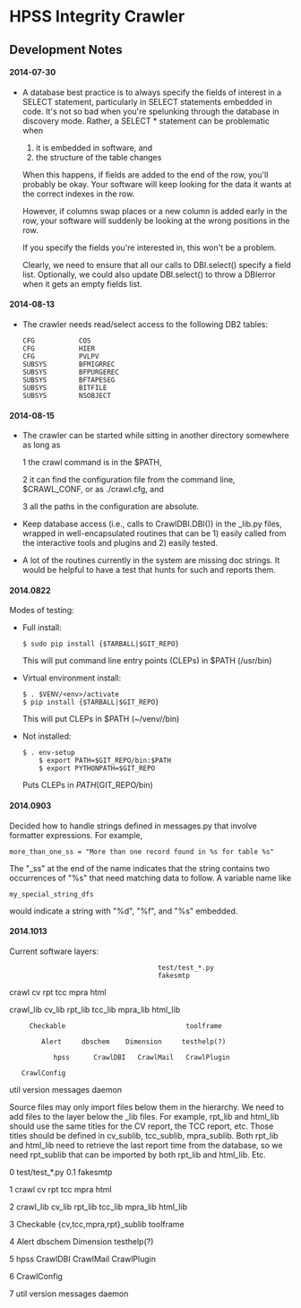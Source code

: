 <head><title>HPSSIC Development Notes</title></head>

# HPSS Integrity Crawler
## Development Notes

#### 2014-07-30

* A database best practice is to always specify the fields of interest in a
  SELECT statement, particularly in SELECT statements embedded in code. It's
  not so bad when you're spelunking through the database in discovery mode.
  Rather, a SELECT * statement can be problematic when

   1. it is embedded in software, and
   2. the structure of the table changes

  When this happens, if fields are added to the end of the row, you'll
  probably be okay. Your software will keep looking for the data it wants at
  the correct indexes in the row.

  However, if columns swap places or a new column is added early in the row,
  your software will suddenly be looking at the wrong positions in the row.

  If you specify the fields you're interested in, this won't be a problem.

  Clearly, we need to ensure that all our calls to DBI.select() specify a
  field list. Optionally, we could also update DBI.select() to throw a
  DBIerror when it gets an empty fields list.


#### 2014-08-13

* The crawler needs read/select access to the following DB2 tables:

      CFG           COS
      CFG           HIER
      CFG           PVLPV
      SUBSYS        BFMIGRREC
      SUBSYS        BFPURGEREC
      SUBSYS        BFTAPESEG
      SUBSYS        BITFILE
      SUBSYS        NSOBJECT


#### 2014-08-15

* The crawler can be started while sitting in another directory somewhere as
  long as

   1 the crawl command is in the $PATH,

   2 it can find the configuration file from the command line, $CRAWL_CONF, or
     as ./crawl.cfg, and

   3 all the paths in the configuration are absolute.

* Keep database access (i.e., calls to CrawlDBI.DBI()) in the _lib.py files,
  wrapped in well-encapsulated routines that can be 1) easily called from the
  interactive tools and plugins and 2) easily tested.

* A lot of the routines currently in the system are missing doc strings. It
  would be helpful to have a test that hunts for such and reports them.


#### 2014.0822

Modes of testing:

 - Full install:

       $ sudo pip install {$TARBALL|$GIT_REPO}

   This will put command line entry points (CLEPs) in $PATH (/usr/bin)

 - Virtual environment install:

       $ . $VENV/<env>/activate
       $ pip install {$TARBALL|$GIT_REPO}

   This will put CLEPs in $PATH (~/venv/<environment>/bin)

 - Not installed:

       $ . env-setup
           $ export PATH=$GIT_REPO/bin:$PATH
           $ export PYTHONPATH=$GIT_REPO

   Puts CLEPs in $PATH ($GIT_REPO/bin)


#### 2014.0903

Decided how to handle strings defined in messages.py that involve
formatter expressions. For example,


    more_than_one_ss = "More than one record found in %s for table %s"

The "_ss" at the end of the name indicates that the string contains
two occurrences of "%s" that need matching data to follow. A variable
name like

    my_special_string_dfs

would indicate a string with "%d", "%f", and "%s" embedded.


#### 2014.1013

Current software layers:

                                         test/test_*.py
                                         fakesmtp

   crawl   cv   rpt   tcc     mpra      html

   crawl_lib  cv_lib   rpt_lib  tcc_lib   mpra_lib   html_lib

         Checkable                              toolframe

            Alert     dbschem    Dimension     testhelp(?)

               hpss      CrawlDBI   CrawlMail   CrawlPlugin

       CrawlConfig

   util    version     messages    daemon

Source files may only import files below them in the hierarchy. We
need to add files to the layer below the _lib files. For example,
rpt_lib and html_lib should use the same titles for the CV report, the
TCC report, etc. Those titles should be defined in cv_sublib,
tcc_sublib, mpra_sublib. Both rpt_lib and html_lib need to retrieve
the last report time from the database, so we need rpt_sublib that can
be imported by both rpt_lib and html_lib. Etc.


0                                         test/test_*.py
0.1                                         fakesmtp

1   crawl   cv   rpt   tcc     mpra      html

2   crawl_lib  cv_lib   rpt_lib  tcc_lib   mpra_lib   html_lib

3         Checkable    {cv,tcc,mpra,rpt}_sublib      toolframe

4            Alert     dbschem    Dimension     testhelp(?)

5               hpss      CrawlDBI   CrawlMail   CrawlPlugin

6       CrawlConfig

7   util    version     messages    daemon
